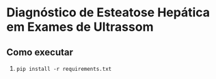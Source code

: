 # Diagnóstico de Esteatose Hepática em Exames de Ultrassom

## Como executar
1. `pip install -r requirements.txt`

